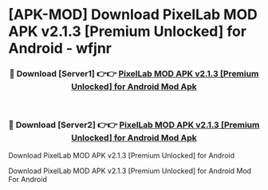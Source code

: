 # [APK-MOD] Download PixelLab MOD APK v2.1.3 [Premium Unlocked] for Android - wfjnr


<div align="center">
<h3>🔴 Download [Server1] 👉👉 <a href="https://apk-comot.site?title=PixelLab_MOD_APK_v2.1.3_[Premium_Unlocked]_for_Android">PixelLab MOD APK v2.1.3 [Premium Unlocked] for Android Mod Apk</a></h3><br>
<h3>🔴 Download [Server2] 👉👉 <a href="https://apk-comot.site?title=PixelLab_MOD_APK_v2.1.3_[Premium_Unlocked]_for_Android">PixelLab MOD APK v2.1.3 [Premium Unlocked] for Android Mod Apk</a></h3>
</div>



Download PixelLab MOD APK v2.1.3 [Premium Unlocked] for Android 

Download PixelLab MOD APK v2.1.3 [Premium Unlocked] for Android Mod For Android